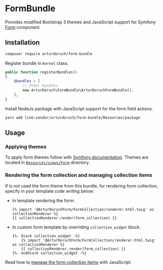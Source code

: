 # FormBundle

Provides modified Bootstrap 3 themes and JavaScript support for Symfony [Form](https://symfony.com/doc/current/components/form.html) component.

<!--### Themes

Themes extends Symfony default themes and modifies several blocks.

 * Symfony default themes block modifications:
     * Added `novalidate` to the `form` tag.
     * In bootstrap:   

### Features

  * Adding and removing items (without reloading the page) of the Symfony form with type of collection 
 ([https://symfony.com/doc/current/form/form_collections.html]()) by JavaScript.-->

## Installation

```sh
composer require arturdoruch/form-bundle
```

Register bundle in `Kernel` class.

```php
public function registerBundles()
{
    $bundles = [
        // Other bundles.
        new ArturDoruch\FormBundle\ArturDoruchFormBundle(),
    ];
}    
```

Install NodeJs package with JavaScript support for the form field actions.

```sh
yarn add link:vendor/arturdoruch/form-bundle/Resources/package
```

## Usage

### Applying themes

To apply form themes follow with 
[Symfony documentation](https://symfony.com/doc/current/form/form_themes.html#applying-themes-to-all-forms).
Themes are located in [`Resources/views/Form`](https://github.com/arturdoruch/form-bundle/tree/master/Resources/views/Form) directory.

### Rendering the form collection and managing collection items

If is not used the form theme from this bundle, for rendering form collection, specify in your template code writing below:

 * In template rendering the form:

    ```twig
    {% import '@ArturDoruchForm/FormCollection/renderer.html.twig' as collectionRenderer %}
    {{ collectionRenderer.render(form_collection) }}
    ```
    
 * In custom form template by overriding `collection_widget` block:     
 
    ```twig
    {%- block collection_widget -%}
        {% import '@ArturDoruchForm/FormCollection/renderer.html.twig' as collectionRenderer %}
        {{ collectionRenderer.render(form_collection) }}
    {%- endblock collection_widget -%}
    ``` 
    
Read how to [manage the form collection items](Resources/package/doc/form-collection-usage.md) with JavaScript.    